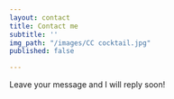 ```yaml
---
layout: contact
title: Contact me
subtitle: ''
img_path: "/images/CC cocktail.jpg"
published: false

---
```

Leave your message and I will reply soon!